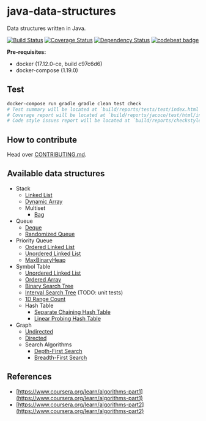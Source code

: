 # java-data-structures
Data structures written in Java.

[![Build Status](https://travis-ci.org/marioluan/java-data-structures.svg?branch=master)](https://travis-ci.org/marioluan/java-data-structures)
[![Coverage Status](https://coveralls.io/repos/github/marioluan/java-data-structures/badge.svg?branch=master)](https://coveralls.io/github/marioluan/java-data-structures?branch=master)
[![Dependency Status](https://www.versioneye.com/user/projects/5886d25de25f59003995104a/badge.svg?style=flat-square)](https://www.versioneye.com/user/projects/5886d25de25f59003995104a)
[![codebeat badge](https://codebeat.co/badges/b3d65929-147a-4049-a356-42611a060b8d)](https://codebeat.co/projects/github-com-marioluan-java-data-structures)

**Pre-requisites:**
- docker (17.12.0-ce, build c97c6d6)
- docker-compose (1.19.0)

## Test
```bash
docker-compose run gradle gradle clean test check
# Test summary will be located at `build/reports/tests/test/index.html`
# Coverage report will be located at `build/reports/jacoco/test/html/index.html`
# Code style issues report will be located at `build/reports/checkstyle/main.html`
```

## How to contribute
Head over [CONTRIBUTING.md](CONTRIBUTING.md).

## Available data structures
- Stack
    - [Linked List](https://github.com/marioluan/java-data-structures/blob/master/src/main/java/io/github/marioluan/datastructures/stack/LinkedList.java)
    - [Dynamic Array](https://github.com/marioluan/java-data-structures/blob/master/src/main/java/io/github/marioluan/datastructures/stack/DynamicArray.java)
    - Multiset
        - [Bag](https://github.com/marioluan/java-data-structures/blob/master/src/main/java/io/github/marioluan/datastructures/multiset/Bag.java)
- Queue
    - [Deque](https://github.com/marioluan/java-data-structures/blob/master/src/main/java/io/github/marioluan/datastructures/queue/Deque.java)
    - [Randomized Queue](https://github.com/marioluan/java-data-structures/blob/master/src/main/java/io/github/marioluan/datastructures/queue/RandomizedQueue.java)
- Priority Queue
    - [Ordered Linked List](https://github.com/marioluan/java-data-structures/blob/master/src/main/java/io/github/marioluan/datastructures/priority/queue/MinOrderedLinkedListPriorityQueue.java)
    - [Unordered Linked List](https://github.com/marioluan/java-data-structures/blob/master/src/main/java/io/github/marioluan/datastructures/priority/queue/MinUnorderedLinkedListPriorityQueue.java)
    - [MaxBinaryHeap](https://github.com/marioluan/java-data-structures/blob/master/src/main/java/io/github/marioluan/datastructures/priority/queue/MaxBinaryHeap.java)
- Symbol Table
    - [Unordered Linked List](https://github.com/marioluan/java-data-structures/blob/master/src/main/java/io/github/marioluan/datastructures/symboltable/LinkedListSymbolTable.java)
    - [Ordered Array](https://github.com/marioluan/java-data-structures/blob/master/src/main/java/io/github/marioluan/datastructures/symboltable/ArraySymbolTable.java)
    - [Binary Search Tree](https://github.com/marioluan/java-data-structures/blob/master/src/main/java/io/github/marioluan/datastructures/symboltable/BinarySearchTree.java)
    - [Interval Search Tree](https://github.com/marioluan/java-data-structures/blob/master/src/main/java/io/github/marioluan/datastructures/symboltable/IntervalSearchTree.java) (TODO: unit tests)
    - [1D Range Count](https://github.com/marioluan/java-data-structures/blob/master/src/main/java/io/github/marioluan/datastructures/symboltable/OneDRangeCount.java)
    - Hash Table
        - [Separate Chaining Hash Table](https://github.com/marioluan/java-data-structures/blob/master/src/main/java/io/github/marioluan/datastructures/symboltable/hash/SeparateChainingHashTable.java)
        - [Linear Probing Hash Table](https://github.com/marioluan/java-data-structures/blob/master/src/main/java/io/github/marioluan/datastructures/symboltable/hash/LinearProbingHashTable.java)
- Graph
    - [Undirected](https://github.com/marioluan/java-data-structures/blob/master/src/main/java/io/github/marioluan/datastructures/graph/Undirected.java)
    - [Directed](https://github.com/marioluan/java-data-structures/blob/master/src/main/java/io/github/marioluan/datastructures/graph/Directed.java)
    - Search Algorithms
        - [Depth-First Search](https://github.com/marioluan/java-data-structures/blob/master/src/main/java/io/github/marioluan/datastructures/graph/DepthFirstSearch.java)
        - [Breadth-First Search](https://github.com/marioluan/java-data-structures/blob/master/src/main/java/io/github/marioluan/datastructures/graph/BreadthFirstSearch.java)

## References
- [https://www.coursera.org/learn/algorithms-part1](https://www.coursera.org/learn/algorithms-part1)
- [https://www.coursera.org/learn/algorithms-part2](https://www.coursera.org/learn/algorithms-part2)
